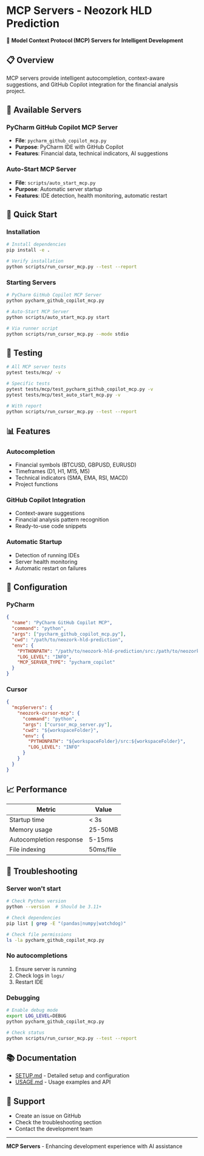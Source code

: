 # MCP Servers - Neozork HLD Prediction

🚀 **Model Context Protocol (MCP) Servers for Intelligent Development**

## 📋 Overview

MCP servers provide intelligent autocompletion, context-aware suggestions, and GitHub Copilot integration for the financial analysis project.

## 🎯 Available Servers

### PyCharm GitHub Copilot MCP Server
- **File**: `pycharm_github_copilot_mcp.py`
- **Purpose**: PyCharm IDE with GitHub Copilot
- **Features**: Financial data, technical indicators, AI suggestions

### Auto-Start MCP Server
- **File**: `scripts/auto_start_mcp.py`
- **Purpose**: Automatic server startup
- **Features**: IDE detection, health monitoring, automatic restart

## 🚀 Quick Start

### Installation
```bash
# Install dependencies
pip install -e .

# Verify installation
python scripts/run_cursor_mcp.py --test --report
```

### Starting Servers
```bash
# PyCharm GitHub Copilot MCP Server
python pycharm_github_copilot_mcp.py

# Auto-Start MCP Server
python scripts/auto_start_mcp.py start

# Via runner script
python scripts/run_cursor_mcp.py --mode stdio
```

## 🧪 Testing

```bash
# All MCP server tests
pytest tests/mcp/ -v

# Specific tests
pytest tests/mcp/test_pycharm_github_copilot_mcp.py -v
pytest tests/mcp/test_auto_start_mcp.py -v

# With report
python scripts/run_cursor_mcp.py --test --report
```

## 📊 Features

### Autocompletion
- Financial symbols (BTCUSD, GBPUSD, EURUSD)
- Timeframes (D1, H1, M15, M5)
- Technical indicators (SMA, EMA, RSI, MACD)
- Project functions

### GitHub Copilot Integration
- Context-aware suggestions
- Financial analysis pattern recognition
- Ready-to-use code snippets

### Automatic Startup
- Detection of running IDEs
- Server health monitoring
- Automatic restart on failures

## 🔧 Configuration

### PyCharm
```json
{
  "name": "PyCharm GitHub Copilot MCP",
  "command": "python",
  "args": ["pycharm_github_copilot_mcp.py"],
  "cwd": "/path/to/neozork-hld-prediction",
  "env": {
    "PYTHONPATH": "/path/to/neozork-hld-prediction/src:/path/to/neozork-hld-prediction",
    "LOG_LEVEL": "INFO",
    "MCP_SERVER_TYPE": "pycharm_copilot"
  }
}
```

### Cursor
```json
{
  "mcpServers": {
    "neozork-cursor-mcp": {
      "command": "python",
      "args": ["cursor_mcp_server.py"],
      "cwd": "${workspaceFolder}",
      "env": {
        "PYTHONPATH": "${workspaceFolder}/src:${workspaceFolder}",
        "LOG_LEVEL": "INFO"
      }
    }
  }
}
```

## 📈 Performance

| Metric | Value |
|--------|-------|
| Startup time | < 3s |
| Memory usage | 25-50MB |
| Autocompletion response | 5-15ms |
| File indexing | 50ms/file |

## 🐛 Troubleshooting

### Server won't start
```bash
# Check Python version
python --version  # Should be 3.11+

# Check dependencies
pip list | grep -E "(pandas|numpy|watchdog)"

# Check file permissions
ls -la pycharm_github_copilot_mcp.py
```

### No autocompletions
1. Ensure server is running
2. Check logs in `logs/`
3. Restart IDE

### Debugging
```bash
# Enable debug mode
export LOG_LEVEL=DEBUG
python pycharm_github_copilot_mcp.py

# Check status
python scripts/run_cursor_mcp.py --test --report
```

## 📚 Documentation

- [SETUP.md](SETUP.md) - Detailed setup and configuration
- [USAGE.md](USAGE.md) - Usage examples and API

## 🤝 Support

- Create an issue on GitHub
- Check the troubleshooting section
- Contact the development team

---

**MCP Servers** - Enhancing development experience with AI assistance 